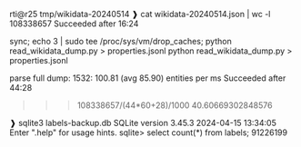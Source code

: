rti@r25 tmp/wikidata-20240514
❱ cat wikidata-20240514.json | wc -l
108338657
Succeeded after 16:24

sync; echo 3 | sudo tee /proc/sys/vm/drop_caches; python read_wikidata_dump.py > properties.jsonl
python read_wikidata_dump.py > properties.jsonl

parse full dump:
 1532: 100.81 (avg 85.90) entities per ms
Succeeded after 44:28

>>> 108338657/(44*60+28)/1000
40.60669302848576

❱ sqlite3 labels-backup.db 
SQLite version 3.45.3 2024-04-15 13:34:05
Enter ".help" for usage hints.
sqlite> select count(*) from labels;
91226199
